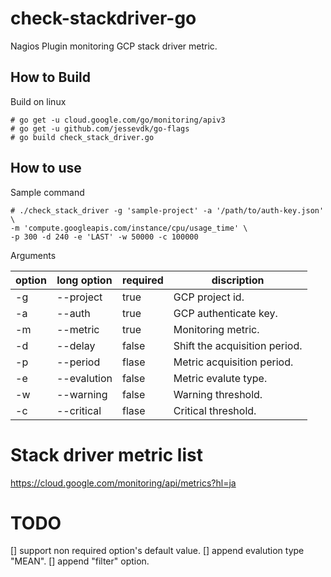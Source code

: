 # check-stackdriver-go
Nagios Plugin monitoring GCP stack driver metric.

## How to Build
Build on linux
```
# go get -u cloud.google.com/go/monitoring/apiv3
# go get -u github.com/jessevdk/go-flags
# go build check_stack_driver.go
```

## How to use 
Sample command
```
# ./check_stack_driver -g 'sample-project' -a '/path/to/auth-key.json' \
-m 'compute.googleapis.com/instance/cpu/usage_time' \
-p 300 -d 240 -e 'LAST' -w 50000 -c 100000
```

Arguments  

option|long option|required|discription
---|---|---|---
-g|--project|true|GCP project id.
-a|--auth|true|GCP authenticate key.
-m|--metric|true|Monitoring metric.
-d|--delay|false|Shift the acquisition period.
-p|--period|flase|Metric acquisition period.
-e|--evalution|false|Metric evalute type.
-w|--warning|false|Warning threshold.
-c|--critical|flase|Critical threshold.

# Stack driver metric list
https://cloud.google.com/monitoring/api/metrics?hl=ja

# TODO
[] support non required option's default value.
[] append evalution type "MEAN".
[] append "filter" option.
